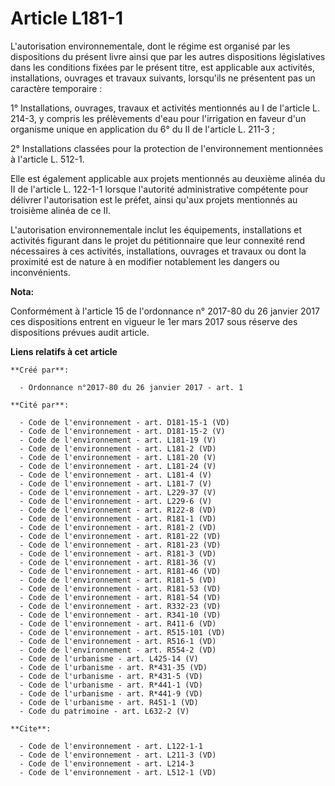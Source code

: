 # Article L181-1

L'autorisation environnementale, dont le régime est organisé par les dispositions du présent livre ainsi que par les autres
dispositions législatives dans les conditions fixées par le présent titre, est applicable aux activités, installations,
ouvrages et travaux suivants, lorsqu'ils ne présentent pas un caractère temporaire : 

1° Installations, ouvrages, travaux et activités mentionnés au I de l'article L. 214-3, y compris les prélèvements d'eau pour
l'irrigation en faveur d'un organisme unique en application du 6° du II de l'article L. 211-3 ; 

2° Installations classées pour la protection de l'environnement mentionnées à l'article L. 512-1. 

Elle est également applicable aux projets mentionnés au deuxième alinéa du II de l'article L. 122-1-1 lorsque l'autorité
administrative compétente pour délivrer l'autorisation est le préfet, ainsi qu'aux projets mentionnés au troisième alinéa de
ce II. 

L'autorisation environnementale inclut les équipements, installations et activités figurant dans le projet du pétitionnaire
que leur connexité rend nécessaires à ces activités, installations, ouvrages et travaux ou dont la proximité est de nature à
en modifier notablement les dangers ou inconvénients.

**Nota:**

Conformément à l'article 15 de l'ordonnance n° 2017-80 du 26 janvier 2017 ces dispositions entrent en vigueur le 1er mars
2017 sous réserve des dispositions prévues audit article.

**Liens relatifs à cet article**

	**Créé par**:

	  - Ordonnance n°2017-80 du 26 janvier 2017 - art. 1

	**Cité par**:

	  - Code de l'environnement - art. D181-15-1 (VD)
	  - Code de l'environnement - art. D181-15-2 (V)
	  - Code de l'environnement - art. L181-19 (V)
	  - Code de l'environnement - art. L181-2 (VD)
	  - Code de l'environnement - art. L181-20 (V)
	  - Code de l'environnement - art. L181-24 (V)
	  - Code de l'environnement - art. L181-4 (V)
	  - Code de l'environnement - art. L181-7 (V)
	  - Code de l'environnement - art. L229-37 (V)
	  - Code de l'environnement - art. L229-6 (V)
	  - Code de l'environnement - art. R122-8 (VD)
	  - Code de l'environnement - art. R181-1 (VD)
	  - Code de l'environnement - art. R181-2 (VD)
	  - Code de l'environnement - art. R181-22 (VD)
	  - Code de l'environnement - art. R181-23 (VD)
	  - Code de l'environnement - art. R181-3 (VD)
	  - Code de l'environnement - art. R181-36 (V)
	  - Code de l'environnement - art. R181-46 (VD)
	  - Code de l'environnement - art. R181-5 (VD)
	  - Code de l'environnement - art. R181-53 (VD)
	  - Code de l'environnement - art. R181-54 (VD)
	  - Code de l'environnement - art. R332-23 (VD)
	  - Code de l'environnement - art. R341-10 (VD)
	  - Code de l'environnement - art. R411-6 (VD)
	  - Code de l'environnement - art. R515-101 (VD)
	  - Code de l'environnement - art. R516-1 (VD)
	  - Code de l'environnement - art. R554-2 (VD)
	  - Code de l'urbanisme - art. L425-14 (V)
	  - Code de l'urbanisme - art. R*431-35 (VD)
	  - Code de l'urbanisme - art. R*431-5 (VD)
	  - Code de l'urbanisme - art. R*441-1 (VD)
	  - Code de l'urbanisme - art. R*441-9 (VD)
	  - Code de l'urbanisme - art. R451-1 (VD)
	  - Code du patrimoine - art. L632-2 (V)

	**Cite**:

	  - Code de l'environnement - art. L122-1-1
	  - Code de l'environnement - art. L211-3 (VD)
	  - Code de l'environnement - art. L214-3
	  - Code de l'environnement - art. L512-1 (VD)
